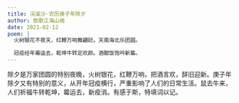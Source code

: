 ```yaml
---
title: 浣溪沙·农历庚子年除夕
author: 放歌江海山阙
date: 2021-02-12
poem: |
  火树银花不夜天，红鞭万响舞翩跹。天南海北乐团圆。

  冠疫经年霉运去，乾坤牛转定欢颜。酒酣饭饱吟新篇。
---
```


除夕是万家团圆的特别夜晚，火树银花，红鞭万响，把酒言欢，辞旧迎新。庚子年除夕又有特别的意义，从开年冠疫横行，严重影响了人们的日常生活。鼠去牛来，人们祈福牛转乾坤，霉运去，新疫消。有感于斯，特填词以记。
